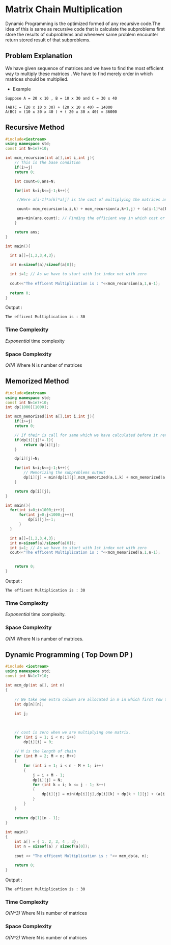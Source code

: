 # Matrix Chain Multiplication 
Dynamic Programming is the optimized formed of any recursive code.The idea of this is same as recursive code that is calculate the subproblems first store the results of subproblems and whenever same problem encounter return stored result of that subproblems.

## Problem Explanation
We have given sequence of matrices and we have to find the most efficient way to multiply these matrices . We have to find merely order in which matrices should be multiplied.
- Example
```
Suppose A = 20 x 10 , B = 10 x 30 and C = 30 x 40

(AB)C = (20 x 10 x 30) + (20 x 10 x 40) = 14000
A(BC) = (10 x 30 x 40 ) + ( 20 x 30 x 40) = 36000

```

## Recursive Method

```cpp
#include<iostream>
using namespace std;
const int N=1e7+10; 

int mcm_recursion(int a[],int i,int j){
    // This is the base condition
    if(i>=j)
    return 0;

    int count=0,ans=N;

    for(int k=i;k<=j-1;k++){

     //Here a[i-1]*a[k]*a[j] is the cost of multiplying the matrices and we are breaking the array of matrix as i to k and k+1 to j

     count= mcm_recursion(a,i,k) + mcm_recursion(a,k+1,j) + (a[i-1]*a[k]*a[j]);

     ans=min(ans,count); // Finding the efficient way in which cost or operation is less.
    }

    return ans;
}

int main(){
  
  int a[]={1,2,3,4,3}; 

  int n=sizeof(a)/sizeof(a[0]);

  int i=1; // As we have to start with 1st index not with zero
  
  cout<<"The efficent Multiplication is : "<<mcm_recursion(a,1,n-1);
  
  return 0;
}
```
Output :
```
The efficent Multiplication is : 30
```
### Time Complexity
*Exponential* time complexity

### Space Complexity
*O(N)* Where N is number of matrices 

## Memorized Method
```cpp
#include<iostream>
using namespace std;
const int N=1e7+10; 
int dp[1000][1000];

int mcm_memorized(int a[],int i,int j){
    if(i>=j)
    return 0;

    // If their is call for same which we have calculated before it returned from here only
    if(dp[i][j]!=-1){
        return dp[i][j];
    }

    dp[i][j]=N;

    for(int k=i;k<=j-1;k++){
        // Memorizing the subproblems output
        dp[i][j] = min(dp[i][j],mcm_memorized(a,i,k) + mcm_memorized(a,k+1,j) + (a[i-1]*a[k]*a[j]));
    }

    return dp[i][j];
}

int main(){
  for(int i=0;i<1000;i++){
      for(int j=0;j<1000;j++){
          dp[i][j]=-1;
      }
  }

  int a[]={1,2,3,4,3};
  int n=sizeof(a)/sizeof(a[0]);
  int i=1; // As we have to start with 1st index not with zero
  cout<<"The efficent Multiplication is : "<<mcm_memorized(a,1,n-1);
  

    return 0;
}
```
Output :
```
The efficent Multiplication is : 30
```
### Time Complexity
*Exponential* time complexity.

### Space Complexity
*O(N)* Where N is number of matrices.

## Dynamic Programming ( Top Down DP )

```cpp
#include <iostream>
using namespace std;
const int N=1e7+10;

int mcm_dp(int a[], int n)
{
 
    // We take one extra column are allocated in m in which first row that is 0th row and 0th column of m are not used
    int dp[n][n];
 
    int j;
 

 
    // cost is zero when we are multiplying one matrix.
    for (int i = 1; i < n; i++)
        dp[i][i] = 0;
 
    // M is the length of chain 
    for (int M = 2; M < n; M++)
    {
        for (int i = 1; i < n - M + 1; i++)
        {
            j = i + M - 1;
            dp[i][j] = N;
            for (int k = i; k <= j - 1; k++)
            {
                dp[i][j] = min(dp[i][j],dp[i][k] + dp[k + 1][j] + (a[i - 1] * a[k] * a[j]));
            }
        }
    }
 
    return dp[1][n - 1];
}
 
int main()
{
    int a[] = { 1, 2, 3, 4 , 3};
    int n = sizeof(a) / sizeof(a[0]);
 
    cout << "The efficent Multiplication is : "<< mcm_dp(a, n);
 
    return 0;
}
```
Output :
```
The efficent Multiplication is : 30
```
### Time Complexity
*O(N^3)* Where N is number of matrices

### Space Complexity
*O(N^2)* Where N is number of matrices
